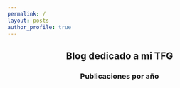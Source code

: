 ```yaml
---
permalink: /
layout: posts
author_profile: true
---
```

<h2 align=center>Blog dedicado a mi TFG</h2>
<h3 align=center>Publicaciones por año</h3>
